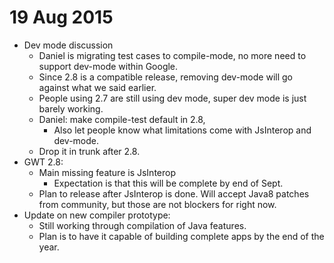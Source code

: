 # 19 Aug 2015

* Dev mode discussion
    * Daniel is migrating test cases to compile-mode, no more need to support dev-mode within Google.
    * Since 2.8 is a compatible release, removing dev-mode will go against what we said earlier.
    * People using 2.7 are still using dev mode, super dev mode is just barely working. 
    * Daniel: make compile-test default in 2.8, 
        * Also let people know what limitations come with JsInterop and dev-mode. 
    * Drop it in trunk after 2.8.
* GWT 2.8:
    * Main missing feature is JsInterop
        * Expectation is that this will be complete by end of Sept.
    * Plan to release after JsInterop is done. Will accept Java8 patches from community, but those are not blockers for right now. 
* Update on new compiler prototype:
    * Still working through compilation of Java features.
    * Plan is to have it capable of building complete apps by the end of the year.
